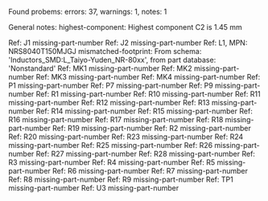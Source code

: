 Found probems: errors: 37, warnings: 1, notes: 1

General notes:
  highest-component: Highest component C2 is 1.45 mm

Ref: J1
  missing-part-number
Ref: J2
  missing-part-number
Ref: L1, MPN: NRS8040T150MJGJ
  mismatched-footprint: From schema: 'Inductors_SMD:L_Taiyo-Yuden_NR-80xx', from part database: 'Nonstandard'
Ref: MK1
  missing-part-number
Ref: MK2
  missing-part-number
Ref: MK3
  missing-part-number
Ref: MK4
  missing-part-number
Ref: P1
  missing-part-number
Ref: P7
  missing-part-number
Ref: P9
  missing-part-number
Ref: R1
  missing-part-number
Ref: R10
  missing-part-number
Ref: R11
  missing-part-number
Ref: R12
  missing-part-number
Ref: R13
  missing-part-number
Ref: R14
  missing-part-number
Ref: R15
  missing-part-number
Ref: R16
  missing-part-number
Ref: R17
  missing-part-number
Ref: R18
  missing-part-number
Ref: R19
  missing-part-number
Ref: R2
  missing-part-number
Ref: R20
  missing-part-number
Ref: R23
  missing-part-number
Ref: R24
  missing-part-number
Ref: R25
  missing-part-number
Ref: R26
  missing-part-number
Ref: R27
  missing-part-number
Ref: R28
  missing-part-number
Ref: R3
  missing-part-number
Ref: R4
  missing-part-number
Ref: R5
  missing-part-number
Ref: R6
  missing-part-number
Ref: R7
  missing-part-number
Ref: R8
  missing-part-number
Ref: R9
  missing-part-number
Ref: TP1
  missing-part-number
Ref: U3
  missing-part-number
